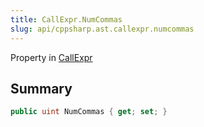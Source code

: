 ```yaml
---
title: CallExpr.NumCommas
slug: api/cppsharp.ast.callexpr.numcommas
---
```

Property in [CallExpr](/api/cppsharp/ast/callexpr)

## Summary



```csharp
public uint NumCommas { get; set; }
```

